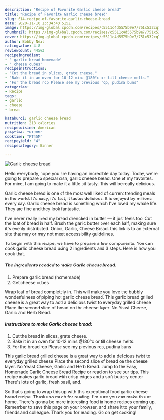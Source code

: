 ```yaml
---
description: "Recipe of Favorite Garlic cheese bread"
title: "Recipe of Favorite Garlic cheese bread"
slug: 614-recipe-of-favorite-garlic-cheese-bread
date: 2020-11-16T13:34:43.515Z
image: https://img-global.cpcdn.com/recipes/c5511c4d5575b9e7/751x532cq70/garlic-cheese-bread-recipe-main-photo.jpg
thumbnail: https://img-global.cpcdn.com/recipes/c5511c4d5575b9e7/751x532cq70/garlic-cheese-bread-recipe-main-photo.jpg
cover: https://img-global.cpcdn.com/recipes/c5511c4d5575b9e7/751x532cq70/garlic-cheese-bread-recipe-main-photo.jpg
author: Bobby Neal
ratingvalue: 4.8
reviewcount: 44563
recipeingredient:
- " garlic bread homemade"
- " cheese cubes"
recipeinstructions:
- "Cut the bread in slices, grate cheese."
- "Bake it in an oven for 10-12 mins @180°c or till cheese melts."
- "For the bread rcp Please see my previous rcp, pudina buns"
categories:
- Recipe
tags:
- garlic
- cheese
- bread

katakunci: garlic cheese bread 
nutrition: 218 calories
recipecuisine: American
preptime: "PT30M"
cooktime: "PT45M"
recipeyield: "4"
recipecategory: Dinner

---
```



![Garlic cheese bread](https://img-global.cpcdn.com/recipes/c5511c4d5575b9e7/751x532cq70/garlic-cheese-bread-recipe-main-photo.jpg)

Hello everybody, hope you are having an incredible day today. Today, we're going to prepare a special dish, garlic cheese bread. One of my favorites. For mine, I am going to make it a little bit tasty. This will be really delicious.

Garlic cheese bread is one of the most well liked of current trending meals in the world. It's easy, it's fast, it tastes delicious. It is enjoyed by millions every day. Garlic cheese bread is something which I've loved my whole life. They are fine and they look fantastic.

I&#39;ve never really liked my bread drenched in butter — it just feels too. Cut the loaf of bread in half. Brush the garlic butter over each half, making sure it&#39;s evenly distributed. Onion, Garlic, Cheese Bread. this link is to an external site that may or may not meet accessibility guidelines.


To begin with this recipe, we have to prepare a few components. You can cook garlic cheese bread using 2 ingredients and 3 steps. Here is how you cook that.

<!--inarticleads1-->

##### The ingredients needed to make Garlic cheese bread:

1. Prepare  garlic bread (homemade)
1. Get  cheese cubes


Wrap loaf of bread completely in. This will make you love the bubbly wonderfulness of piping hot garlic cheese bread. This garlic bread grilled cheese is a great way to add a delicious twist to everyday grilled cheese Place the second slice of bread on the cheese layer. No Yeast Cheese, Garlic and Herb Bread. 

<!--inarticleads2-->

##### Instructions to make Garlic cheese bread:

1. Cut the bread in slices, grate cheese.
1. Bake it in an oven for 10-12 mins @180°c or till cheese melts.
1. For the bread rcp Please see my previous rcp, pudina buns


This garlic bread grilled cheese is a great way to add a delicious twist to everyday grilled cheese Place the second slice of bread on the cheese layer. No Yeast Cheese, Garlic and Herb Bread. Jump to the Easy, Homemade Garlic Cheese Bread Recipe or read on to see our tips. This recipe makes garlic bread with crisp edges and a soft buttery center. There&#39;s lots of garlic, fresh basil, and. 

So that's going to wrap this up with this exceptional food garlic cheese bread recipe. Thanks so much for reading. I'm sure you can make this at home. There's gonna be more interesting food in home recipes coming up. Remember to save this page on your browser, and share it to your family, friends and colleague. Thank you for reading. Go on get cooking!
